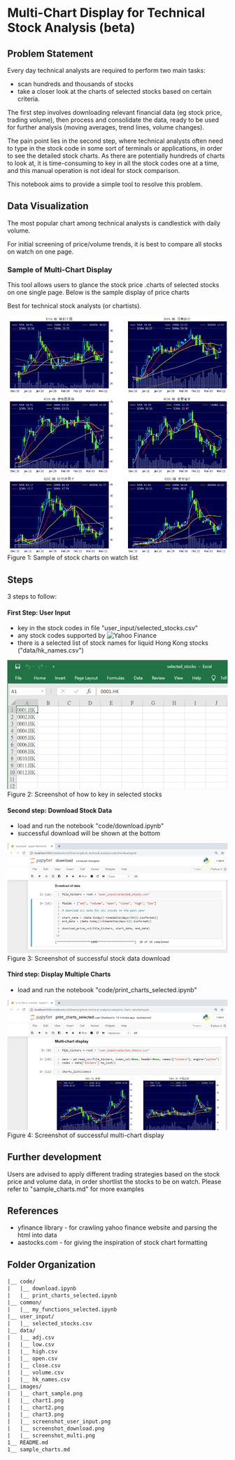 # Multi-Chart Display for Technical Stock Analysis (beta)

## Problem Statement
Every day technical analysts are required to perform two main tasks:
- scan hundreds and thousands of stocks
- take a closer look at the charts of selected stocks based on certain criteria.

The first step involves downloading relevant financial data (eg stock price, trading volume), then process and consolidate the data, ready to be used for further analysis (moving averages, trend lines, volume changes).

The pain point lies in the second step, where technical analysts often need to type in the stock code in some sort of terminals or applications, in order to see the detailed stock charts.
As there are potentially hundreds of charts to look at, it is time-consuming to key in all the stock codes one at a time, and this manual operation is not ideal for stock comparison.

This notebook aims to provide a simple tool to resolve this problem.

## Data Visualization

The most popular chart among technical analysts is candlestick with daily volume.

For initial screening of price/volume trends, it is best to compare all stocks on watch on one page.

### Sample of Multi-Chart Display
This tool allows users to glance the stock price .charts of selected stocks on one single page. Below is the sample display of price charts

Best for technical stock analysts (or chartists).

<img src="images/chart_sample.png" alt="chart_sample">
Figure 1: Sample of stock charts on watch list

## Steps
3 steps to follow:

#### First Step: User Input
- key in the stock codes in file "user_input/selected_stocks.csv"
- any stock codes supported by ![Yahoo Finance](https://finance.yahoo.com)
- there is a selected list of stock names for liquid Hong Kong stocks ("data/hk_names.csv")

<img src="images/screenshot_user_input.png" alt="screenshot_user_input">
Figure 2: Screenshot of how to key in selected stocks

#### Second step: Download Stock Data
- load and run the notebook "code/download.ipynb"
- successful download will be shown at the bottom

<img src="images/screenshot_download.png" alt="download">
Figure 3: Screenshot of successful stock data download

#### Third step: Display Multiple Charts
- load and run the notebook "code/print_charts_selected.ipynb"

<img src="images/screenshot_multi.png" alt="screenshot_multi">
Figure 4: Screenshot of successful multi-chart display

## Further development
Users are advised to apply different trading strategies based on the stock price and volume data, in order shortlist the stocks to be on watch.
Please refer to "sample_charts.md" for more examples

## References
- yfinance library - for crawling yahoo finance website and parsing the html into data
- aastocks.com - for giving the inspiration of stock chart formatting

## Folder Organization

    |__ code/
    |   |__ download.ipynb
    |   |__ print_charts_selected.ipynb
    |__ common/
    |   |__ my_functions_selected.ipynb
    |__ user_input/
    |   |__ selected_stocks.csv
    |__ data/
    |   |__ adj.csv
    |   |__ low.csv
    |   |__ high.csv
    |   |__ open.csv
    |   |__ close.csv
    |   |__ volume.csv	
    |   |__ hk_names.csv	
    |__ images/
    |   |__ chart_sample.png
    |   |__ chart1.png
    |   |__ chart2.png
    |   |__ chart3.png
    |   |__ screenshot_user_input.png
    |   |__ screenshot_download.png
    |   |__ screenshot_multi.png
	1__ README.md
	1__ sample_charts.md
	
